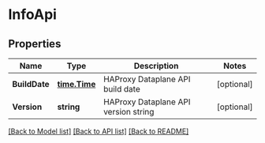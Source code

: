 # InfoApi

## Properties

Name | Type | Description | Notes
------------ | ------------- | ------------- | -------------
**BuildDate** | [**time.Time**](time.Time.md) | HAProxy Dataplane API build date | [optional] 
**Version** | **string** | HAProxy Dataplane API version string | [optional] 

[[Back to Model list]](../README.md#documentation-for-models) [[Back to API list]](../README.md#documentation-for-api-endpoints) [[Back to README]](../README.md)


